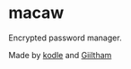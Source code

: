 # macaw
Encrypted password manager.

Made by [kodle](https://github.com/kodle) and [Giiltham](https://github.com/Giiltham)
